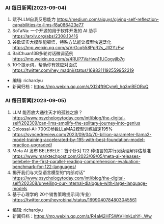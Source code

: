 ### AI 每日新闻(2023-09-04)

1. 赋予LLM自我反思能力 https://medium.com/aiguys/giving-self-reflection-capabilities-to-llms-f8a086423e77
2. SoTaNa: 一个开源的用于软件开发的 AI 助手 https://arxiv.org/abs/2308.13416
3. 谷歌证实大模型能顿悟，特殊方法能让模型快速泛化 https://mp.weixin.qq.com/s/VrGcq558PpR2s_JII2YzFw
4. BaiChuan13B多轮对话微调范例 https://mp.weixin.qq.com/s/4RUP7VaHwn11UCogyjlb7g
5. 10个提示词，帮助你有效应对面试 https://twitter.com/hey_madni/status/1698311192559952319

* 编辑: richardyu
* 新闻归档：https://mp.weixin.qq.com/s/XI24ft9Cym6_hq3mBEORxQ

### AI 每日新闻(2023-09-05)

1. LLM 能否放大通往天才的孤独之旅？ https://www.psychologytoday.com/intl/blog/the-digital-self/202309/can-llms-amplify-the-solitary-journey-into-genius
2. Colossal-AI: 700亿参数LLaMA2模型训练加速195% https://syncedreview.com/2023/09/04/70-billion-parameter-llama2-model-training-accelerated-by-195-with-best-foundation-model-practice-upgraded/
3. Meta AI 发布 BELEBELE：首个针对 122 种语言的并行阅读理解评估基准 https://www.marktechpost.com/2023/09/05/meta-ai-releases-belebele-the-first-parallel-reading-comprehension-evaluation-benchmark-for-122-languages/
4. 揭开我们与大型语言模型的“内部对话” https://www.psychologytoday.com/intl/blog/the-digital-self/202308/unveiling-our-internal-dialogue-with-large-language-models
5. 基于心理学的 20个销售策略提示词(专业) https://twitter.com/heyrobinai/status/1699040784803045561

* 编辑: richardyu
* 新闻归档：https://mp.weixin.qq.com/s/R4aM2HFSWtVHnkLshY-_Ww
